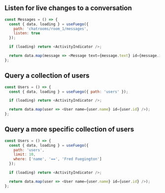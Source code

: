 ## **Listen for live changes to a conversation**

```javascript
const Messages = () => {
  const { data, loading } = useFuego({
    path: 'chatrooms/room_1/messages',
    listen: true
  });

  if (loading) return <ActivityIndicator />;

  return data.map(message => <Message text={message.text} id={message.id} />);
};
```

## **Query a collection of users**

```javascript
const Users = () => {
  const { data, loading } = useFuego({ path: 'users' });

  if (loading) return <ActivityIndicator />;

  return data.map(user => <User name={user.name} id={user.id} />);
};
```

## **Query a more specific collection of users**

```javascript
const Users = () => {
  const { data, loading } = useFuego({
    path: 'users',
    limit: 10,
    where: ['name', '==', 'Fred Fuegington']
  });

  if (loading) return <ActivityIndicator />;

  return data.map(user => <User name={user.name} id={user.id} />);
};
```
